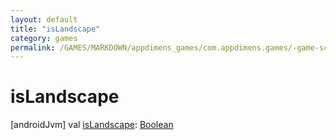 ```yaml
---
layout: default
title: "isLandscape"
category: games
permalink: /GAMES/MARKDOWN/appdimens_games/com.appdimens.games/-game-screen-config/is-landscape.html
---
```


# isLandscape

[androidJvm]
val [isLandscape](is-landscape.md): [Boolean](https://kotlinlang.org/api/core/kotlin-stdlib/kotlin/-boolean/index.html)